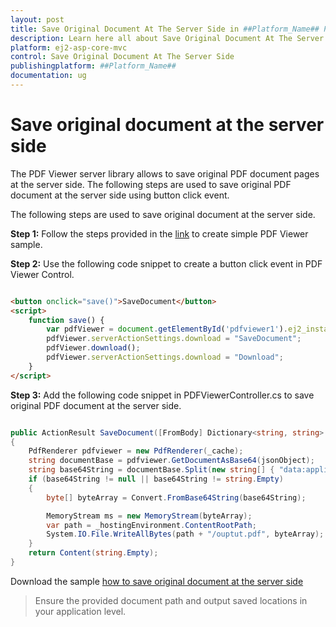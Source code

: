 ```yaml
---
layout: post
title: Save Original Document At The Server Side in ##Platform_Name## Pdfviewer Component
description: Learn here all about Save Original Document At The Server Side in Syncfusion ##Platform_Name## Pdfviewer component of syncfusion and more.
platform: ej2-asp-core-mvc
control: Save Original Document At The Server Side
publishingplatform: ##Platform_Name##
documentation: ug
---
```



# Save original document at the server side

The PDF Viewer server library allows to save original PDF document pages at the server side. The following steps are used to save original PDF document at the server side using button click event.

The following steps are used to save original document at the server side.

**Step 1:** Follow the steps provided in the [link](https://ej2.syncfusion.com/aspnetcore/documentation/pdfviewer/getting-started/) to create simple PDF Viewer sample.

**Step 2:** Use the following code snippet to create a button click event in PDF Viewer Control.

```html

<button onclick="save()">SaveDocument</button>
<script>
    function save() {
        var pdfViewer = document.getElementById('pdfviewer1').ej2_instances[0];
        pdfViewer.serverActionSettings.download = "SaveDocument";
        pdfViewer.download();
        pdfViewer.serverActionSettings.download = "Download";
    }
</script>

```

**Step 3:** Add the following code snippet in PDFViewerController.cs to save original PDF document at the server side.

```cs

public ActionResult SaveDocument([FromBody] Dictionary<string, string> jsonObject)
{
    PdfRenderer pdfviewer = new PdfRenderer(_cache);
    string documentBase = pdfviewer.GetDocumentAsBase64(jsonObject);
    string base64String = documentBase.Split(new string[] { "data:application/pdf;base64," }, StringSplitOptions.None)[1];
    if (base64String != null || base64String != string.Empty)
    {
        byte[] byteArray = Convert.FromBase64String(base64String);

        MemoryStream ms = new MemoryStream(byteArray);
        var path = _hostingEnvironment.ContentRootPath;
        System.IO.File.WriteAllBytes(path + "/ouptut.pdf", byteArray);
    }
    return Content(string.Empty);
}

```

Download the sample [how to save original document at the server side](https://www.syncfusion.com/downloads/support/directtrac/general/ze/EJ2PDF~11039397667)

>Ensure the provided document path and output saved locations in your application level.